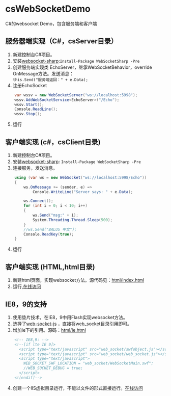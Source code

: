 # csWebSocketDemo
C#的websocket Demo，包含服务端和客户端

## 服务器端实现（C#，csServer目录）
1. 新建控制台C#项目。
2. 安装[websocket-sharp](https://github.com/sta/websocket-sharp):`Install-Package WebSocketSharp -Pre`
3. 创建服务端实现类 EchoServer，继承WebSocketBehavior，override OnMessage方法。发送消息：  
`this.Send("服务端返回：" + e.Data);`
4. 注册EchoSocket
```c#
    var wssv = new WebSocketServer("ws://localhost:5998");
    wssv.AddWebSocketService<EchoServer>("/Echo");
    wssv.Start();
    Console.ReadLine();
    wssv.Stop();
```    
5. 运行

## 客户端实现 (c#，csClient目录)
1. 新建控制台C#项目。
2. 安装[websocket-sharp](https://github.com/sta/websocket-sharp): `Install-Package WebSocketSharp -Pre`
3. 连接服务，发送消息。
```c#
	using (var ws = new WebSocket("ws://localhost:5998/Echo"))
	{
	    ws.OnMessage += (sender, e) =>
	        Console.WriteLine("Server says: " + e.Data);

	    ws.Connect();
	    for (int i = 0; i < 10; i++)
	    {
	        ws.Send("msg:" + i);
	        System.Threading.Thread.Sleep(500);
	    }
	    //ws.Send("BALUS 中文");
	    Console.ReadKey(true);
	}
```
4. 运行

## 客户端实现 (HTML,html目录)
1. 新建html页面，实现websocket方法。源代码见：[html/index.html](/html/index.html)
2. 运行,[在线访问](http://pharaoh168.coding.me/csWebSocketDemo/html/index.html)

## IE8，9的支持
1. 使用垫片技术，在IE8，9中用Flash实现websocket方法。
2. 选择了[web-socket-js](https://github.com/gimite/web-socket-js) ，直接将web_socket目录引用即可。 
3. 增加ie下的引用。源码：[html/ie.html](/html/ie.html)
```html
    <!-- IE8,9: -->
    <!--[if lte IE 9]>
      <script type="text/javascript" src="web_socket/swfobject.js"></script>
      <script type="text/javascript" src="web_socket/web_socket.js"></script>
      <script type="text/javascript">
        WEB_SOCKET_SWF_LOCATION = "web_socket/WebSocketMain.swf";
        //WEB_SOCKET_DEBUG = true;    
      </script>
    <![endif]-->
```    
4. 创建一个IIS虚拟目录运行，不能以文件的形式直接运行。[在线访问](http://pharaoh168.coding.me/csWebSocketDemo/html/ie.html)
